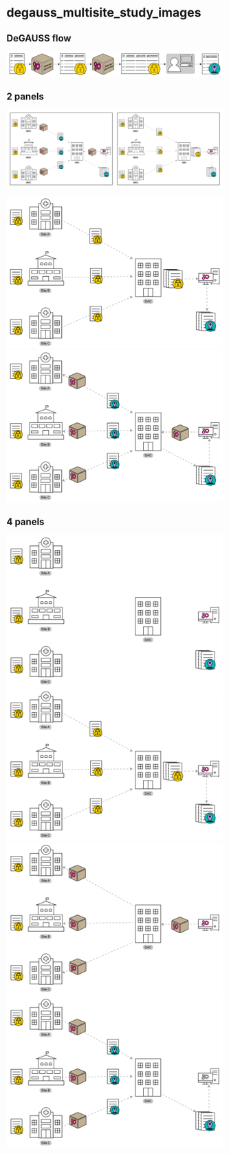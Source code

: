 # degauss_multisite_study_images

## DeGAUSS flow

![](PNG/degauss_multisite_study-degauss_flow.png)

## 2 panels

![](degauss_multisite_study-2_panel.png)

![](PNG/degauss_multisite_study-2panel_1.png)
![](PNG/degauss_multisite_study-2panel_2.png)

## 4 panels

![](PNG/degauss_multisite_study-4panel_1.png)
![](PNG/degauss_multisite_study-4panel_2.png)
![](PNG/degauss_multisite_study-4panel_3.png)
![](PNG/degauss_multisite_study-4panel_4.png)

